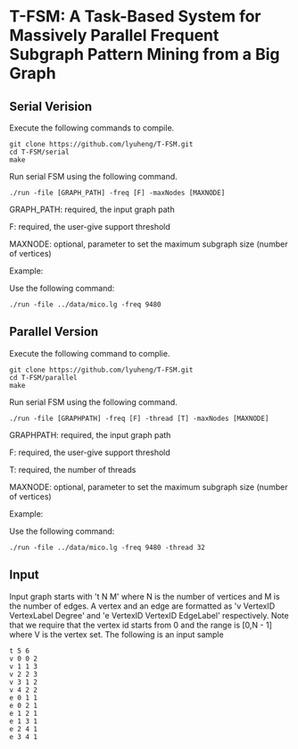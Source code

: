 # T-FSM: A Task-Based System for Massively Parallel Frequent Subgraph Pattern Mining from a Big Graph


## Serial Verision

Execute the following commands to compile.
```
git clone https://github.com/lyuheng/T-FSM.git
cd T-FSM/serial
make
```
Run serial FSM using the following command.
```
./run -file [GRAPH_PATH] -freq [F] -maxNodes [MAXNODE]
```

GRAPH_PATH: required, the input graph path

F: required, the user-give support threshold

MAXNODE: optional, parameter to set the maximum subgraph size (number of vertices)

Example:

Use the following command:
```
./run -file ../data/mico.lg -freq 9480
```

## Parallel Version
Execute the following command to complie.
```
git clone https://github.com/lyuheng/T-FSM.git
cd T-FSM/parallel
make
```

Run serial FSM using the following command.
```
./run -file [GRAPHPATH] -freq [F] -thread [T] -maxNodes [MAXNODE]
```

GRAPHPATH: required, the input graph path

F: required, the user-give support threshold

T: required, the number of threads

MAXNODE: optional, parameter to set the maximum subgraph size (number of vertices)

Example:

Use the following command:
```
./run -file ../data/mico.lg -freq 9480 -thread 32
```

## Input

Input graph starts with 't N M' where N is the number of vertices and M is the number of edges. A vertex and an edge are formatted as 'v VertexID VertexLabel Degree' and 'e VertexID VertexID EdgeLabel' respectively. Note that we require that the vertex id starts from 0 and the range is [0,N - 1] where V is the vertex set. The following is an input sample
```
t 5 6
v 0 0 2
v 1 1 3
v 2 2 3
v 3 1 2
v 4 2 2
e 0 1 1
e 0 2 1
e 1 2 1
e 1 3 1
e 2 4 1
e 3 4 1
```
